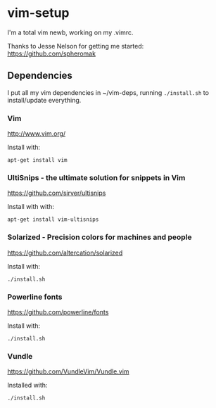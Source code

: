 # vim-setup

I'm a total vim newb, working on my .vimrc.

Thanks to Jesse Nelson for getting me started: https://github.com/spheromak

Dependencies
------------

I put all my vim dependencies in ~/vim-deps, running `./install.sh` to install/update everything.


### Vim

http://www.vim.org/

Install with:

    apt-get install vim


### UltiSnips - the ultimate solution for snippets in Vim

https://github.com/sirver/ultisnips

Install with with:

    apt-get install vim-ultisnips


### Solarized - Precision colors for machines and people

https://github.com/altercation/solarized

Install with:

    ./install.sh


### Powerline fonts

https://github.com/powerline/fonts

Install with:

    ./install.sh


### Vundle

https://github.com/VundleVim/Vundle.vim

Installed with:

    ./install.sh
